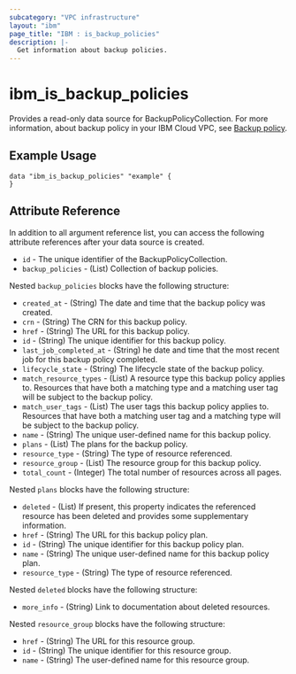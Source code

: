 ```yaml
---
subcategory: "VPC infrastructure"
layout: "ibm"
page_title: "IBM : is_backup_policies"
description: |-
  Get information about backup policies.
---
```


# ibm\_is_backup_policies

Provides a read-only data source for BackupPolicyCollection. For more information, about backup policy in your IBM Cloud VPC, see [Backup policy](https://cloud.ibm.com/docs/vpc?topic=vpc-creating-backup-policy).

## Example Usage

```hcl
data "ibm_is_backup_policies" "example" {
}
```

## Attribute Reference
In addition to all argument reference list, you can access the following attribute references after your data source is created.

- `id` - The unique identifier of the BackupPolicyCollection.
- `backup_policies` - (List) Collection of backup policies. 

Nested `backup_policies` blocks have the following structure:
- `created_at` -  (String) The date and time that the backup policy was created.
- `crn` - (String) The CRN for this backup policy.
- `href` - (String) The URL for this backup policy.
- `id` - (String) The unique identifier for this backup policy.
- `last_job_completed_at` - (String) he date and time that the most recent job for this backup policy completed.
- `lifecycle_state` - (String) The lifecycle state of the backup policy.
- `match_resource_types` - (List) A resource type this backup policy applies to. Resources that have both a matching type and a matching user tag will be subject to the backup policy.
- `match_user_tags` - (List) The user tags this backup policy applies to. Resources that have both a matching user tag and a matching type will be subject to the backup policy.
- `name` - (String) The unique user-defined name for this backup policy.
- `plans` - (List) The plans for the backup policy. 
- `resource_type` - (String) The type of resource referenced.
- `resource_group` - (List) The resource group for this backup policy. 
- `total_count` - (Integer) The total number of resources across all pages.


Nested `plans` blocks have the following structure:
- `deleted` - (List) If present, this property indicates the referenced resource has been deleted and provides some supplementary information.
- `href` - (String) The URL for this backup policy plan.
- `id` - (String) The unique identifier for this backup policy plan.
- `name` - (String) The unique user-defined name for this backup policy plan.
- `resource_type` - (String) The type of resource referenced.

Nested `deleted` blocks have the following structure:
- `more_info` - (String) Link to documentation about deleted resources.
		

Nested `resource_group` blocks have the following structure:
- `href` - (String) The URL for this resource group.
- `id` - (String) The unique identifier for this resource group.
- `name` - (String) The user-defined name for this resource group.


